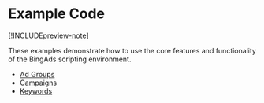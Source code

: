 # Example Code

[!INCLUDE[preview-note](./includes/preview-note.md)]

These examples demonstrate how to use the core features and functionality of the BingAds scripting environment.

- [Ad Groups](./adgroups)
- [Campaigns](./campaigns)
- [Keywords](./keywords)